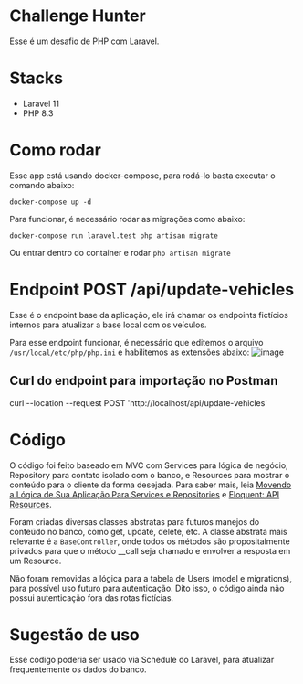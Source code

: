 # Challenge Hunter

Esse é um desafio de PHP com Laravel.

# Stacks
- Laravel 11
- PHP 8.3

# Como rodar

Esse app está usando docker-compose, para rodá-lo basta executar o comando abaixo:
```
docker-compose up -d
```

Para funcionar, é necessário rodar as migrações como abaixo:
```
docker-compose run laravel.test php artisan migrate
```
Ou entrar dentro do container e rodar `php artisan migrate`

# Endpoint POST /api/update-vehicles
Esse é o endpoint base da aplicação, ele irá chamar os endpoints fictícios internos para atualizar a base local com os veículos.

Para esse endpoint funcionar, é necessário que editemos o arquivo `/usr/local/etc/php/php.ini` e habilitemos as extensões abaixo:
![image](https://github.com/user-attachments/assets/c32d3775-f01e-4bd2-8a24-2353d4809aa7)

## Curl do endpoint para importação no Postman
curl --location --request POST 'http://localhost/api/update-vehicles'

# Código

O código foi feito baseado em MVC com Services para lógica de negócio, Repository para contato isolado com o banco, e Resources para mostrar o conteúdo para o cliente da forma desejada. Para saber mais, leia [Movendo a Lógica de Sua Aplicação Para Services e Repositories](https://dev.to/tadeubdev/movendo-a-logica-de-sua-aplicacao-para-services-e-repositories-4lee) e [Eloquent: API Resources](https://laravel.com/docs/11.x/eloquent-resources).

Foram criadas diversas classes abstratas para futuros manejos do conteúdo no banco, como get, update, delete, etc. A classe abstrata mais relevante é a `BaseController`, onde todos os métodos são propositalmente privados para que o método __call seja chamado e envolver a resposta em um Resource.

Não foram removidas a lógica para a tabela de Users (model e migrations), para possível uso futuro para autenticação. Dito isso, o código ainda não possui autenticação fora das rotas fictícias.

# Sugestão de uso

Esse código poderia ser usado via Schedule do Laravel, para atualizar frequentemente os dados do banco.
